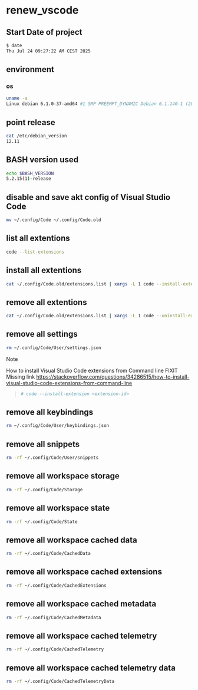 # renew_vscode
<!-- To comply with the format -->
## Start Date of project

```bash <!-- markdownlint-disable-line code-block-style -->
$ date
Thu Jul 24 09:27:22 AM CEST 2025
```

## environment

### os
<!-- To comply with the format -->
```bash
uname -a
Linux debian 6.1.0-37-amd64 #1 SMP PREEMPT_DYNAMIC Debian 6.1.140-1 (2025-05-22) x86_64 GNU/Linux
```

## point release
<!-- To comply with the format -->
```bash
cat /etc/debian_version
12.11
```

## BASH version used
<!-- To comply with the format -->
```bash
echo $BASH_VERSION
5.2.15(1)-release
```

## disable and save akt config of Visual Studio Code
```bash
mv ~/.config/Code ~/.config/Code.old
```

## list all extentions
```bash
code --list-extensions
```
## install all extentions
```bash
cat ~/.config/Code.old/extensions.list | xargs -L 1 code --install-extension
```
## remove all extentions
```bash
cat ~/.config/Code.old/extensions.list | xargs -L 1 code --uninstall-extension
```
## remove all settings
```bash
rm ~/.config/Code/User/settings.json
```
>[!NOTE]
>How to install Visual Studio Code extensions from Command line
FIXIT Missing link
https://stackoverflow.com/questions/34286515/how-to-install-visual-studio-code-extensions-from-command-line

>```bash
># code --install-extension <extension-id>
>```
## remove all keybindings 
```bash
rm ~/.config/Code/User/keybindings.json
```
## remove all snippets
```bash
rm -rf ~/.config/Code/User/snippets
```
## remove all workspace storage
```bash
rm -rf ~/.config/Code/Storage
```
## remove all workspace state
```bash
rm -rf ~/.config/Code/State
```
## remove all workspace cached data
```bash
rm -rf ~/.config/Code/CachedData
```
## remove all workspace cached extensions
```bash
rm -rf ~/.config/Code/CachedExtensions
```
## remove all workspace cached metadata
```bash
rm -rf ~/.config/Code/CachedMetadata
```
## remove all workspace cached telemetry
```bash
rm -rf ~/.config/Code/CachedTelemetry
```
## remove all workspace cached telemetry data
```bash
rm -rf ~/.config/Code/CachedTelemetryData
```

